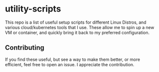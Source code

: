 # utility-scripts

This repo is a list of useful setup scripts for different Linux Distros, and various cloud/kubernetes tools that I use. These allow me to spin up a new VM or container, and quickly bring it back to my preferred configuration.

## Contributing

If you find these useful, but see a way to make them better, or more efficient, feel free to open an issue. I appreciate the contribution.
